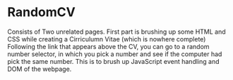 # RandomCV
Consists of Two unrelated pages.
First part is brushing up some HTML and CSS while creating a Cirriculumn Vitae (which is nowhere complete)
Following the link that appears above the CV, you can go to a random number selector, in which you pick a number and see if the computer had pick the same number. This is to brush up JavaScript event handling and DOM of the webpage.

